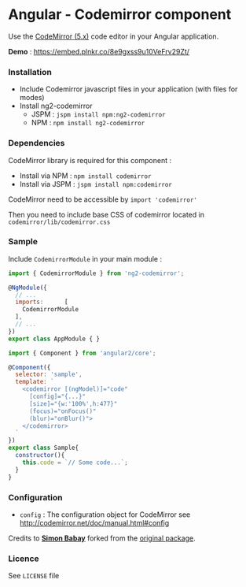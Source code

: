 # Angular - Codemirror component

Use the [CodeMirror (5.x)](http://codemirror.net/) code editor in your Angular application.

**Demo** : https://embed.plnkr.co/8e9gxss9u10VeFrv29Zt/

### <a name="install"></a>Installation

- Include Codemirror javascript files in your application (with files for modes)
- Install ng2-codemirror
  - JSPM : `jspm install npm:ng2-codemirror`
  - NPM : `npm install ng2-codemirror`

### <a name="dependencies"></a>Dependencies
CodeMirror library is required for this component :
  - Install via NPM : `npm install codemirror`
  - Install via JSPM : `jspm install npm:codemirror`

CodeMirror need to be accessible by `import 'codemirror'`

Then you need to include base CSS of codemirror located in `codemirror/lib/codemirror.css`

### <a name="sample"></a>Sample

Include `CodemirrorModule` in your main module :

```javascript
import { CodemirrorModule } from 'ng2-codemirror';

@NgModule({
  // ...
  imports:      [
    CodemirrorModule
  ],
  // ...
})
export class AppModule { }
```

```javascript
import { Component } from 'angular2/core';

@Component({
  selector: 'sample',
  template: `
    <codemirror [(ngModel)]="code"
      [config]="{...}"
      [size]="{w:'100%',h:477}"
      (focus)="onFocus()"
      (blur)="onBlur()">
    </codemirror>
  `
})
export class Sample{
  constructor(){
    this.code = `// Some code...`;
  }
}
```

### <a name="config"></a>Configuration

* `config` : The configuration object for CodeMirror see http://codemirror.net/doc/manual.html#config

Credits to **[Simon Babay](https://github.com/chymz)** forked from the [original package](https://github.com/chymz/ng2-codemirror).

### <a name="licence"></a>Licence
See `LICENSE` file
